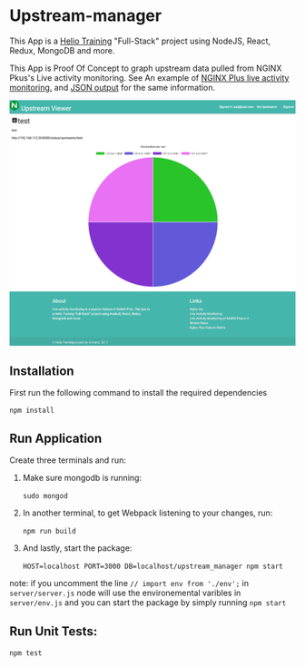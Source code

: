 # Upstream-manager

This App is a [Helio Training](https://heliotraining.com/) "Full-Stack" project using NodeJS, React, Redux, MongoDB and more.

This App is Proof Of Concept to graph upstream data pulled from NGINX Pkus's Live activity monitoring. See An example of [NGINX Plus live activity monitoring.](http://demo.nginx.com/status.html) and  [JSON output](http://demo.nginx.com/status) for the same information.

![Screenshot](https://raw.githubusercontent.com/armsultan/upstream-manager/master/public/images/screenshot.png)

## Installation
First run the following command to install the required dependencies

    npm install

## Run Application

Create three terminals and run:

1. Make sure mongodb is running:

	`sudo mongod`

2. In another terminal, to get Webpack listening to your changes, run:

    `npm run build`

3. And lastly, start the package:

	`HOST=localhost PORT=3000 DB=localhost/upstream_manager npm start`

note: if you uncomment the line `// import env from './env';` in `server/server.js` node will use the environemental varibles in `server/env.js` and you can start the package by simply running `npm start`

## Run Unit Tests:

	npm test